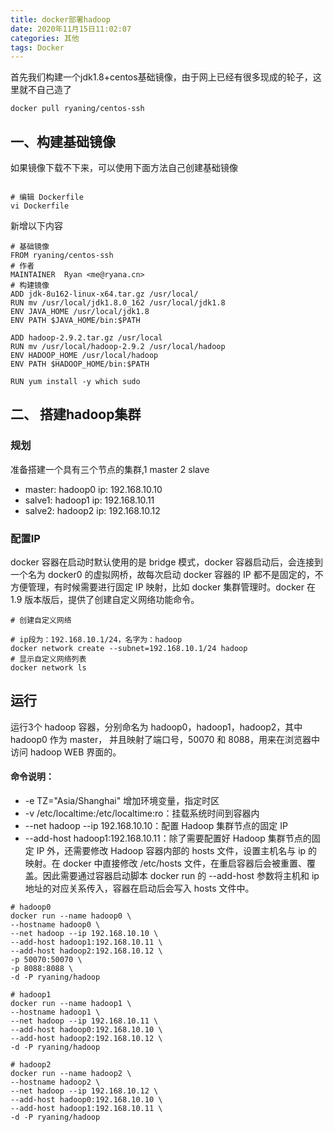 ```yaml
---
title: docker部署hadoop
date: 2020年11月15日11:02:07
categories: 其他
tags: Docker
---
```


首先我们构建一个jdk1.8+centos基础镜像，由于网上已经有很多现成的轮子，这里就不自己造了

```docker
docker pull ryaning/centos-ssh
```

## 一、构建基础镜像

如果镜像下载不下来，可以使用下面方法自己创建基础镜像

```shell

# 编辑 Dockerfile
vi Dockerfile
``` 

新增以下内容

```shell
# 基础镜像
FROM ryaning/centos-ssh
# 作者
MAINTAINER  Ryan <me@ryana.cn>
# 构建镜像
ADD jdk-8u162-linux-x64.tar.gz /usr/local/
RUN mv /usr/local/jdk1.8.0_162 /usr/local/jdk1.8
ENV JAVA_HOME /usr/local/jdk1.8
ENV PATH $JAVA_HOME/bin:$PATH

ADD hadoop-2.9.2.tar.gz /usr/local
RUN mv /usr/local/hadoop-2.9.2 /usr/local/hadoop
ENV HADOOP_HOME /usr/local/hadoop
ENV PATH $HADOOP_HOME/bin:$PATH

RUN yum install -y which sudo
```

## 二、 搭建hadoop集群

### 规划

准备搭建一个具有三个节点的集群,1 master 2 slave

* master: hadoop0 ip: 192.168.10.10
* salve1: hadoop1 ip: 192.168.10.11
* salve2: hadoop2 ip: 192.168.10.12

### 配置IP

docker 容器在启动时默认使用的是 bridge 模式，docker 容器启动后，会连接到一个名为 docker0 的虚拟网桥，故每次启动 docker 容器的 IP 都不是固定的，不方便管理，有时候需要进行固定 IP 映射，比如 docker 集群管理时。docker 在 1.9 版本版后，提供了创建自定义网络功能命令。

```shell
# 创建自定义网络 

# ip段为：192.168.10.1/24，名字为：hadoop
docker network create --subnet=192.168.10.1/24 hadoop
# 显示自定义网络列表
docker network ls

```

## 运行

运行3个 hadoop 容器，分别命名为 hadoop0，hadoop1，hadoop2，其中 hadoop0 作为 master， 并且映射了端口号，50070 和 8088，用来在浏览器中访问 hadoop WEB 界面的。

#### 命令说明：

* -e TZ="Asia/Shanghai" 增加环境变量，指定时区
* -v /etc/localtime:/etc/localtime:ro：挂载系统时间到容器内
* --net hadoop --ip 192.168.10.10：配置 Hadoop 集群节点的固定 IP
* --add-host hadoop1:192.168.10.11：除了需要配置好 Hadoop 集群节点的固定 IP 外，还需要修改 Hadoop 容器内部的 hosts 文件，设置主机名与 ip 的映射。在 docker 中直接修改 /etc/hosts 文件，在重启容器后会被重置、覆盖。因此需要通过容器启动脚本 docker run 的 --add-host 参数将主机和 ip 地址的对应关系传入，容器在启动后会写入 hosts 文件中。

```shell
# hadoop0
docker run --name hadoop0 \
--hostname hadoop0 \
--net hadoop --ip 192.168.10.10 \
--add-host hadoop1:192.168.10.11 \
--add-host hadoop2:192.168.10.12 \
-p 50070:50070 \
-p 8088:8088 \
-d -P ryaning/hadoop

# hadoop1
docker run --name hadoop1 \
--hostname hadoop1 \
--net hadoop --ip 192.168.10.11 \
--add-host hadoop0:192.168.10.10 \
--add-host hadoop2:192.168.10.12 \
-d -P ryaning/hadoop

# hadoop2
docker run --name hadoop2 \
--hostname hadoop2 \
--net hadoop --ip 192.168.10.12 \
--add-host hadoop0:192.168.10.10 \
--add-host hadoop1:192.168.10.11 \
-d -P ryaning/hadoop
```


























 